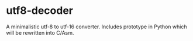 # utf8-decoder

A minimalistic utf-8 to utf-16 converter. Includes prototype in Python which will be rewritten into C/Asm.
